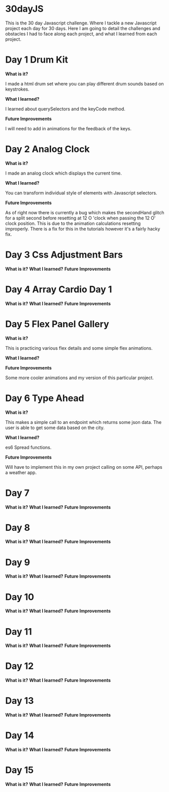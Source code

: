 # 30dayJS
This is the 30 day Javascript challenge. Where I tackle a new Javascript project each day for 30 days. Here I am going to detail the challenges and obstacles I had to face along each project, and what I learned from each project.

# Day 1 Drum Kit
<b>What is it?</b>

I made a html drum set where you can play different drum sounds based on keystrokes. 

<b> What I learned?</b>

I learned about querySelectors and the keyCode method.

<b> Future Improvements</b>

I will need to add in animations for the feedback of the keys.

# Day 2 Analog Clock 
<b> What is it?</b>

I made an analog clock which displays the current time. 

<b> What I learned?</b>

You can transform individual style of elements with Javascript selectors.

<b> Future Improvements</b>

As of right now there is currently a bug which makes the secondHand glitch for a split second before resetting at 12 O 'clock when passing the 12 O' clock position. This is due to the animation calculations resetting improperly. There is a fix for this in the tutorials however it's a fairly hacky fix. 

# Day 3 Css Adjustment Bars
<b> What is it?</b>
<b> What I learned?</b>
<b> Future Improvements</b>

# Day 4 Array Cardio Day 1
<b> What is it?</b>
<b> What I learned?</b>
<b> Future Improvements</b>

# Day 5 Flex Panel Gallery
<b> What is it?</b>

This is practicing various flex details and some simple flex animations.

<b> What I learned?</b>


<b> Future Improvements</b>

Some more cooler animations and my version of this particular project.

# Day 6 Type Ahead
<b> What is it?</b>

This makes a simple call to an endpoint which returns some json data. The user is able to get some data based on the city.

<b> What I learned?</b>

es6 Spread functions. 

<b> Future Improvements</b>

Will have to implement this in my own project calling on some API, perhaps a weather app.

# Day 7
<b> What is it?</b>
<b> What I learned?</b>
<b> Future Improvements</b>

# Day 8
<b> What is it?</b>
<b> What I learned?</b>
<b> Future Improvements</b>

# Day 9
<b> What is it?</b>
<b> What I learned?</b>
<b> Future Improvements</b>

# Day 10
<b> What is it?</b>
<b> What I learned?</b>
<b> Future Improvements</b>

# Day 11
<b> What is it?</b>
<b> What I learned?</b>
<b> Future Improvements</b>

# Day 12
<b> What is it?</b>
<b> What I learned?</b>
<b> Future Improvements</b>

# Day 13
<b> What is it?</b>
<b> What I learned?</b>
<b> Future Improvements</b>

# Day 14
<b> What is it?</b>
<b> What I learned?</b>
<b> Future Improvements</b>

# Day 15
<b> What is it?</b>
<b> What I learned?</b>
<b> Future Improvements</b>